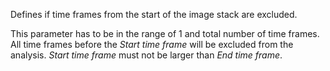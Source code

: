 Defines if time frames from the start of the image stack are excluded. 

This parameter has to be in the range of 1 and total number of time frames. All time frames before the _Start time frame_ will be excluded from the analysis. _Start time frame_ must not be larger than  _End time frame_.